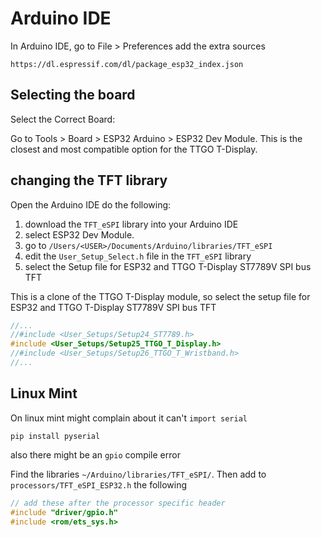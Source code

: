 # Arduino IDE 

In Arduino IDE, go to File > Preferences add the extra sources

`https://dl.espressif.com/dl/package_esp32_index.json`

## Selecting the board

Select the Correct Board:

Go to Tools > Board > ESP32 Arduino > ESP32 Dev Module.
This is the closest and most compatible option for the TTGO T-Display.

## changing the TFT library

Open the Arduino IDE do the following:

1. download the `TFT_eSPI` library into your Arduino IDE 
2. select ESP32 Dev Module. 
3. go to `/Users/<USER>/Documents/Arduino/libraries/TFT_eSPI`
4. edit the `User_Setup_Select.h` file in the `TFT_eSPI` library 
5. select the Setup file for ESP32 and TTGO T-Display ST7789V SPI bus TFT 

This is a clone of the TTGO T-Display module, so select the 
setup file for ESP32 and TTGO T-Display ST7789V SPI bus TFT

```c
//...
//#include <User_Setups/Setup24_ST7789.h>            
#include <User_Setups/Setup25_TTGO_T_Display.h>    
//#include <User_Setups/Setup26_TTGO_T_Wristband.h>  
//...
```

## Linux Mint

On linux mint might complain about it can't  `import serial`

`pip install pyserial`

also there might be an `gpio` compile error

Find the libraries `~/Arduino/libraries/TFT_eSPI/`.
Then add to `processors/TFT_eSPI_ESP32.h` the following

```c
// add these after the processor specific header
#include "driver/gpio.h"
#include <rom/ets_sys.h>
```

